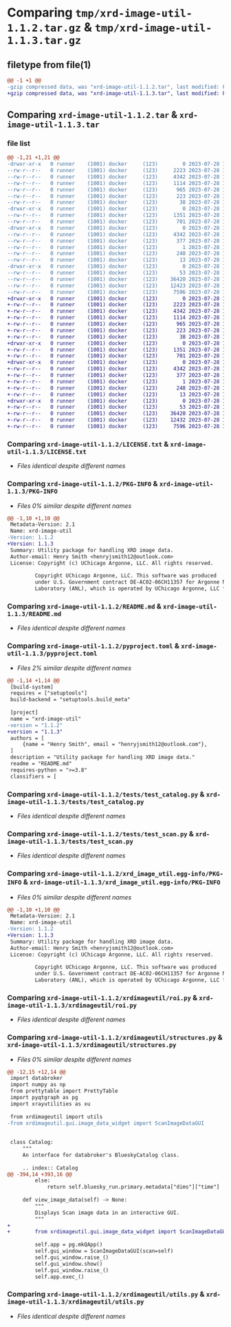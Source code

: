 # Comparing `tmp/xrd-image-util-1.1.2.tar.gz` & `tmp/xrd-image-util-1.1.3.tar.gz`

## filetype from file(1)

```diff
@@ -1 +1 @@
-gzip compressed data, was "xrd-image-util-1.1.2.tar", last modified: Fri Jul 28 17:12:19 2023, max compression
+gzip compressed data, was "xrd-image-util-1.1.3.tar", last modified: Fri Jul 28 17:15:36 2023, max compression
```

## Comparing `xrd-image-util-1.1.2.tar` & `xrd-image-util-1.1.3.tar`

### file list

```diff
@@ -1,21 +1,21 @@
-drwxr-xr-x   0 runner    (1001) docker     (123)        0 2023-07-28 17:12:19.442224 xrd-image-util-1.1.2/
--rw-r--r--   0 runner    (1001) docker     (123)     2223 2023-07-28 17:12:08.000000 xrd-image-util-1.1.2/LICENSE.txt
--rw-r--r--   0 runner    (1001) docker     (123)     4342 2023-07-28 17:12:19.442224 xrd-image-util-1.1.2/PKG-INFO
--rw-r--r--   0 runner    (1001) docker     (123)     1114 2023-07-28 17:12:08.000000 xrd-image-util-1.1.2/README.md
--rw-r--r--   0 runner    (1001) docker     (123)      965 2023-07-28 17:12:09.000000 xrd-image-util-1.1.2/pyproject.toml
--rw-r--r--   0 runner    (1001) docker     (123)      223 2023-07-28 17:12:09.000000 xrd-image-util-1.1.2/requirements.txt
--rw-r--r--   0 runner    (1001) docker     (123)       38 2023-07-28 17:12:19.442224 xrd-image-util-1.1.2/setup.cfg
-drwxr-xr-x   0 runner    (1001) docker     (123)        0 2023-07-28 17:12:19.442224 xrd-image-util-1.1.2/tests/
--rw-r--r--   0 runner    (1001) docker     (123)     1351 2023-07-28 17:12:09.000000 xrd-image-util-1.1.2/tests/test_catalog.py
--rw-r--r--   0 runner    (1001) docker     (123)      701 2023-07-28 17:12:09.000000 xrd-image-util-1.1.2/tests/test_scan.py
-drwxr-xr-x   0 runner    (1001) docker     (123)        0 2023-07-28 17:12:19.442224 xrd-image-util-1.1.2/xrd_image_util.egg-info/
--rw-r--r--   0 runner    (1001) docker     (123)     4342 2023-07-28 17:12:19.000000 xrd-image-util-1.1.2/xrd_image_util.egg-info/PKG-INFO
--rw-r--r--   0 runner    (1001) docker     (123)      377 2023-07-28 17:12:19.000000 xrd-image-util-1.1.2/xrd_image_util.egg-info/SOURCES.txt
--rw-r--r--   0 runner    (1001) docker     (123)        1 2023-07-28 17:12:19.000000 xrd-image-util-1.1.2/xrd_image_util.egg-info/dependency_links.txt
--rw-r--r--   0 runner    (1001) docker     (123)      248 2023-07-28 17:12:19.000000 xrd-image-util-1.1.2/xrd_image_util.egg-info/requires.txt
--rw-r--r--   0 runner    (1001) docker     (123)       13 2023-07-28 17:12:19.000000 xrd-image-util-1.1.2/xrd_image_util.egg-info/top_level.txt
-drwxr-xr-x   0 runner    (1001) docker     (123)        0 2023-07-28 17:12:19.442224 xrd-image-util-1.1.2/xrdimageutil/
--rw-r--r--   0 runner    (1001) docker     (123)       53 2023-07-28 17:12:09.000000 xrd-image-util-1.1.2/xrdimageutil/__init__.py
--rw-r--r--   0 runner    (1001) docker     (123)    36420 2023-07-28 17:12:09.000000 xrd-image-util-1.1.2/xrdimageutil/roi.py
--rw-r--r--   0 runner    (1001) docker     (123)    12423 2023-07-28 17:12:09.000000 xrd-image-util-1.1.2/xrdimageutil/structures.py
--rw-r--r--   0 runner    (1001) docker     (123)     7596 2023-07-28 17:12:09.000000 xrd-image-util-1.1.2/xrdimageutil/utils.py
+drwxr-xr-x   0 runner    (1001) docker     (123)        0 2023-07-28 17:15:36.035112 xrd-image-util-1.1.3/
+-rw-r--r--   0 runner    (1001) docker     (123)     2223 2023-07-28 17:15:20.000000 xrd-image-util-1.1.3/LICENSE.txt
+-rw-r--r--   0 runner    (1001) docker     (123)     4342 2023-07-28 17:15:36.035112 xrd-image-util-1.1.3/PKG-INFO
+-rw-r--r--   0 runner    (1001) docker     (123)     1114 2023-07-28 17:15:20.000000 xrd-image-util-1.1.3/README.md
+-rw-r--r--   0 runner    (1001) docker     (123)      965 2023-07-28 17:15:21.000000 xrd-image-util-1.1.3/pyproject.toml
+-rw-r--r--   0 runner    (1001) docker     (123)      223 2023-07-28 17:15:21.000000 xrd-image-util-1.1.3/requirements.txt
+-rw-r--r--   0 runner    (1001) docker     (123)       38 2023-07-28 17:15:36.035112 xrd-image-util-1.1.3/setup.cfg
+drwxr-xr-x   0 runner    (1001) docker     (123)        0 2023-07-28 17:15:36.031112 xrd-image-util-1.1.3/tests/
+-rw-r--r--   0 runner    (1001) docker     (123)     1351 2023-07-28 17:15:21.000000 xrd-image-util-1.1.3/tests/test_catalog.py
+-rw-r--r--   0 runner    (1001) docker     (123)      701 2023-07-28 17:15:21.000000 xrd-image-util-1.1.3/tests/test_scan.py
+drwxr-xr-x   0 runner    (1001) docker     (123)        0 2023-07-28 17:15:36.035112 xrd-image-util-1.1.3/xrd_image_util.egg-info/
+-rw-r--r--   0 runner    (1001) docker     (123)     4342 2023-07-28 17:15:36.000000 xrd-image-util-1.1.3/xrd_image_util.egg-info/PKG-INFO
+-rw-r--r--   0 runner    (1001) docker     (123)      377 2023-07-28 17:15:36.000000 xrd-image-util-1.1.3/xrd_image_util.egg-info/SOURCES.txt
+-rw-r--r--   0 runner    (1001) docker     (123)        1 2023-07-28 17:15:36.000000 xrd-image-util-1.1.3/xrd_image_util.egg-info/dependency_links.txt
+-rw-r--r--   0 runner    (1001) docker     (123)      248 2023-07-28 17:15:36.000000 xrd-image-util-1.1.3/xrd_image_util.egg-info/requires.txt
+-rw-r--r--   0 runner    (1001) docker     (123)       13 2023-07-28 17:15:36.000000 xrd-image-util-1.1.3/xrd_image_util.egg-info/top_level.txt
+drwxr-xr-x   0 runner    (1001) docker     (123)        0 2023-07-28 17:15:36.035112 xrd-image-util-1.1.3/xrdimageutil/
+-rw-r--r--   0 runner    (1001) docker     (123)       53 2023-07-28 17:15:21.000000 xrd-image-util-1.1.3/xrdimageutil/__init__.py
+-rw-r--r--   0 runner    (1001) docker     (123)    36420 2023-07-28 17:15:21.000000 xrd-image-util-1.1.3/xrdimageutil/roi.py
+-rw-r--r--   0 runner    (1001) docker     (123)    12432 2023-07-28 17:15:21.000000 xrd-image-util-1.1.3/xrdimageutil/structures.py
+-rw-r--r--   0 runner    (1001) docker     (123)     7596 2023-07-28 17:15:21.000000 xrd-image-util-1.1.3/xrdimageutil/utils.py
```

### Comparing `xrd-image-util-1.1.2/LICENSE.txt` & `xrd-image-util-1.1.3/LICENSE.txt`

 * *Files identical despite different names*

### Comparing `xrd-image-util-1.1.2/PKG-INFO` & `xrd-image-util-1.1.3/PKG-INFO`

 * *Files 0% similar despite different names*

```diff
@@ -1,10 +1,10 @@
 Metadata-Version: 2.1
 Name: xrd-image-util
-Version: 1.1.2
+Version: 1.1.3
 Summary: Utility package for handling XRD image data.
 Author-email: Henry Smith <henryjsmith12@outlook.com>
 License: Copyright (c) UChicago Argonne, LLC. All rights reserved.
         
         Copyright UChicago Argonne, LLC. This software was produced
         under U.S. Government contract DE-AC02-06CH11357 for Argonne National
         Laboratory (ANL), which is operated by UChicago Argonne, LLC for the
```

### Comparing `xrd-image-util-1.1.2/README.md` & `xrd-image-util-1.1.3/README.md`

 * *Files identical despite different names*

### Comparing `xrd-image-util-1.1.2/pyproject.toml` & `xrd-image-util-1.1.3/pyproject.toml`

 * *Files 2% similar despite different names*

```diff
@@ -1,14 +1,14 @@
 [build-system]
 requires = ["setuptools"]
 build-backend = "setuptools.build_meta"
 
 [project]
 name = "xrd-image-util"
-version = "1.1.2"
+version = "1.1.3"
 authors = [
     {name = "Henry Smith", email = "henryjsmith12@outlook.com"},
 ]
 description = "Utility package for handling XRD image data."
 readme = "README.md"
 requires-python = ">=3.8"
 classifiers = [
```

### Comparing `xrd-image-util-1.1.2/tests/test_catalog.py` & `xrd-image-util-1.1.3/tests/test_catalog.py`

 * *Files identical despite different names*

### Comparing `xrd-image-util-1.1.2/tests/test_scan.py` & `xrd-image-util-1.1.3/tests/test_scan.py`

 * *Files identical despite different names*

### Comparing `xrd-image-util-1.1.2/xrd_image_util.egg-info/PKG-INFO` & `xrd-image-util-1.1.3/xrd_image_util.egg-info/PKG-INFO`

 * *Files 0% similar despite different names*

```diff
@@ -1,10 +1,10 @@
 Metadata-Version: 2.1
 Name: xrd-image-util
-Version: 1.1.2
+Version: 1.1.3
 Summary: Utility package for handling XRD image data.
 Author-email: Henry Smith <henryjsmith12@outlook.com>
 License: Copyright (c) UChicago Argonne, LLC. All rights reserved.
         
         Copyright UChicago Argonne, LLC. This software was produced
         under U.S. Government contract DE-AC02-06CH11357 for Argonne National
         Laboratory (ANL), which is operated by UChicago Argonne, LLC for the
```

### Comparing `xrd-image-util-1.1.2/xrdimageutil/roi.py` & `xrd-image-util-1.1.3/xrdimageutil/roi.py`

 * *Files identical despite different names*

### Comparing `xrd-image-util-1.1.2/xrdimageutil/structures.py` & `xrd-image-util-1.1.3/xrdimageutil/structures.py`

 * *Files 0% similar despite different names*

```diff
@@ -12,15 +12,14 @@
 import databroker
 import numpy as np
 from prettytable import PrettyTable
 import pyqtgraph as pg
 import xrayutilities as xu
 
 from xrdimageutil import utils
-from xrdimageutil.gui.image_data_widget import ScanImageDataGUI
 
 
 class Catalog:
     """
     An interface for databroker's BlueskyCatalog class.
     
     .. index:: Catalog
@@ -394,14 +393,16 @@
         else:
             return self.bluesky_run.primary.metadata["dims"]["time"]
 
     def view_image_data(self) -> None:
         """
         Displays Scan image data in an interactive GUI.
         """
+
+        from xrdimageutil.gui.image_data_widget import ScanImageDataGUI
         
         self.app = pg.mkQApp()
         self.gui_window = ScanImageDataGUI(scan=self)
         self.gui_window.raise_()
         self.gui_window.show()
         self.gui_window.raise_()
         self.app.exec_()
```

### Comparing `xrd-image-util-1.1.2/xrdimageutil/utils.py` & `xrd-image-util-1.1.3/xrdimageutil/utils.py`

 * *Files identical despite different names*

